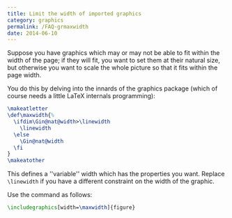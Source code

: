 ```yaml
---
title: Limit the width of imported graphics
category: graphics
permalink: /FAQ-grmaxwidth
date: 2014-06-10
---
```


Suppose you have graphics which may or may not be able to fit within
the width of the page; if they will fit, you want to set them at their
natural size, but otherwise you want to scale the whole picture so
that it fits within the page width.

You do this by delving into the innards of the graphics package (which
of course needs a little LaTeX internals programming):
<!-- {% raw %} -->
```latex
\makeatletter
\def\maxwidth{%
  \ifdim\Gin@nat@width>\linewidth
    \linewidth
  \else
    \Gin@nat@width
  \fi
}
\makeatother
```
<!-- {% endraw %} -->
This defines a ''variable'' width which has the properties you want.
Replace `\linewidth` if you have a different constraint on the width
of the graphic.

Use the command as follows:
```latex
\includegraphics[width=\maxwidth]{figure}
```

